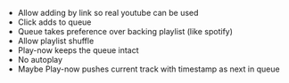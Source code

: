 - Allow adding by link so real youtube can be used
- Click adds to queue
- Queue takes preference over backing playlist (like spotify)
- Allow playlist shuffle
- Play-now keeps the queue intact
- No autoplay
- Maybe Play-now pushes current track with timestamp as next in queue
